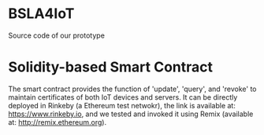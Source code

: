 # BSLA4IoT
Source code of our prototype 

# Solidity-based Smart Contract

The smart contract provides the function of 'update', 'query', and 'revoke' to maintain certificates of both IoT devices and servers. It can be directly deployed in Rinkeby (a Ethereum test netwokr), the link is available at: https://www.rinkeby.io, and we tested and invoked it using Remix (available at: http://remix.ethereum.org).

